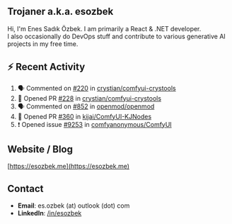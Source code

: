 ##  Trojaner a.k.a. esozbek
Hi, I'm Enes Sadık Özbek. I am primarily a React & .NET developer.  
I also occasionally do DevOps stuff and contribute to various generative AI projects in my free time.

## :zap: Recent Activity

<!--START_SECTION:activity-->
1. 🗣 Commented on [#220](https://github.com/crystian/comfyui-crystools/issues/220#issuecomment-3193863573) in [crystian/comfyui-crystools](https://github.com/crystian/comfyui-crystools)
2. 💪 Opened PR [#228](https://github.com/crystian/comfyui-crystools/pull/228) in [crystian/comfyui-crystools](https://github.com/crystian/comfyui-crystools)
3. 🗣 Commented on [#852](https://github.com/openmod/openmod/pull/852#issuecomment-3173060625) in [openmod/openmod](https://github.com/openmod/openmod)
4. 💪 Opened PR [#360](https://github.com/kijai/ComfyUI-KJNodes/pull/360) in [kijai/ComfyUI-KJNodes](https://github.com/kijai/ComfyUI-KJNodes)
5. ❗ Opened issue [#9253](https://github.com/comfyanonymous/ComfyUI/issues/9253) in [comfyanonymous/ComfyUI](https://github.com/comfyanonymous/ComfyUI)
<!--END_SECTION:activity-->

## Website / Blog
[https://esozbek.me](https://esozbek.me)

## Contact
- **Email**: es.ozbek (at) outlook (dot) com
- **LinkedIn**: [/in/esozbek](https://linkedin.com/in/esozbek)
